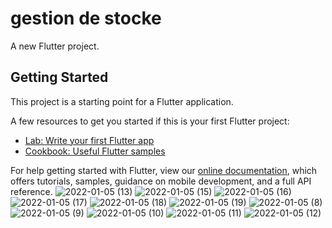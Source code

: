 # gestion de stocke

A new Flutter project.

## Getting Started

This project is a starting point for a Flutter application.

A few resources to get you started if this is your first Flutter project:

- [Lab: Write your first Flutter app](https://flutter.dev/docs/get-started/codelab)
- [Cookbook: Useful Flutter samples](https://flutter.dev/docs/cookbook)

For help getting started with Flutter, view our
[online documentation](https://flutter.dev/docs), which offers tutorials,
samples, guidance on mobile development, and a full API reference.
![2022-01-05 (13)](https://user-images.githubusercontent.com/66166767/178976689-74c495d2-d397-4e0a-9381-e4a73684fab0.png)
![2022-01-05 (15)](https://user-images.githubusercontent.com/66166767/178976699-14437443-aa4f-4f7f-82d7-32ec044dca6e.png)
![2022-01-05 (16)](https://user-images.githubusercontent.com/66166767/178976707-74d31fe7-07fc-4d60-abd1-6e7e6f54d987.png)
![2022-01-05 (17)](https://user-images.githubusercontent.com/66166767/178976715-921868af-5e3b-4561-8a83-9d5a34c7d70c.png)
![2022-01-05 (18)](https://user-images.githubusercontent.com/66166767/178976720-7759fd78-951f-4626-9672-3ad2dc6d5fa2.png)
![2022-01-05 (19)](https://user-images.githubusercontent.com/66166767/178976724-2bb00f70-5afb-4c9a-9b5f-2585681088cf.png)
![2022-01-05 (8)](https://user-images.githubusercontent.com/66166767/178976729-4c332e97-aac3-47de-a5cf-6c51c82dd165.png)
![2022-01-05 (9)](https://user-images.githubusercontent.com/66166767/178976733-87c213e6-a7fe-4e17-bc8a-53598331a54f.png)
![2022-01-05 (10)](https://user-images.githubusercontent.com/66166767/178976746-64126b28-df4f-47f4-9a0d-16c4ebe08327.png)
![2022-01-05 (11)](https://user-images.githubusercontent.com/66166767/178976751-a9bd05d5-09f5-4fdd-9c1d-06ae30c1fa87.png)
![2022-01-05 (12)](https://user-images.githubusercontent.com/66166767/178976763-eb2e6638-c742-4355-9098-fe87d2823239.png)
